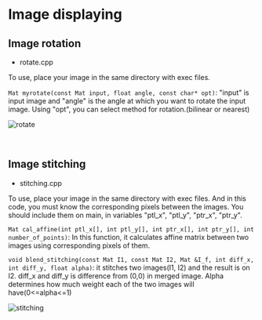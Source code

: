 # Image displaying

## Image rotation

- rotate.cpp  

To use, place your image in the same directory with exec files.

```Mat myrotate(const Mat input, float angle, const char* opt)```: "input" is input image and "angle" is the angle at which you want to rotate the input image. Using "opt", you can select method for rotation.(bilinear or nearest)

![rotate](./rotate.png)

<br>

## Image stitching

- stitching.cpp  

To use, place your image in the same directory with exec files. And in this code, you must know the corresponding pixels between the images. You should include them on main, in variables "ptl_x", "ptl_y", "ptr_x", "ptr_y".


```Mat cal_affine(int ptl_x[], int ptl_y[], int ptr_x[], int ptr_y[], int number_of_points)```: In this function, it calculates affine matrix between two images using corresponding pixels of them.

```void blend_stitching(const Mat I1, const Mat I2, Mat &I_f, int diff_x, int diff_y, float alpha)```: it stitches two images(I1, I2) and the result is on I2. diff_x and diff_y is difference from (0,0) in merged image. Alpha determines how much weight each of the two images will have(0<=alpha<=1)

![stitching](./stitching.png)